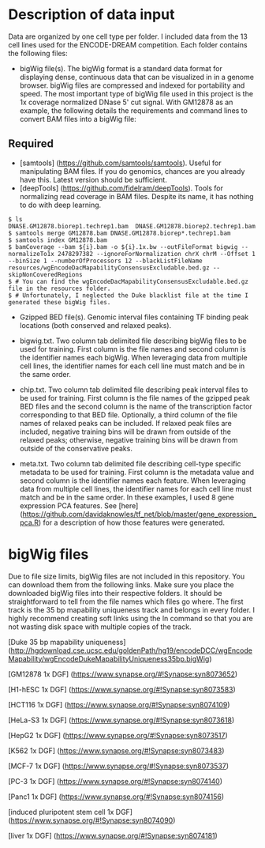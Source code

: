 Description of data input
=========================

Data are organized by one cell type per folder. I included data from the 13 cell lines used for the ENCODE-DREAM competition. Each folder contains the following files:

* bigWig file(s). The bigWig format is a standard data format for displaying dense, continuous data that can be visualized in in a genome browser. bigWig files are compressed and indexed for portability and speed. The most important type of bigWig file used in this project is the 1x coverage normalized DNase 5' cut signal. With GM12878 as an example, the following details the requirements and command lines to convert BAM files into a bigWig file:

Required
--------
* [samtools] (https://github.com/samtools/samtools). Useful for manipulating BAM files. If you do genomics, chances are you already have this. Latest version should be sufficient.
* [deepTools] (https://github.com/fidelram/deepTools). Tools for normalizing read coverage in BAM files. Despite its name, it has nothing to do with deep learning.

```
$ ls
DNASE.GM12878.biorep1.techrep1.bam  DNASE.GM12878.biorep2.techrep1.bam
$ samtools merge GM12878.bam DNASE.GM12878.biorep*.techrep1.bam
$ samtools index GM12878.bam
$ bamCoverage --bam ${i}.bam -o ${i}.1x.bw --outFileFormat bigwig --normalizeTo1x 2478297382 --ignoreForNormalization chrX chrM --Offset 1 --binSize 1 --numberOfProcessors 12 --blackListFileName resources/wgEncodeDacMapabilityConsensusExcludable.bed.gz --skipNonCoveredRegions
$ # You can find the wgEncodeDacMapabilityConsensusExcludable.bed.gz file in the resources folder.
$ # Unfortunately, I neglected the Duke blacklist file at the time I generated these bigWig files.
```

* Gzipped BED file(s). Genomic interval files containing TF binding peak locations (both conserved and relaxed peaks).

* bigwig.txt. Two column tab delimited file describing bigWig files to be used for training. First column is the file names and second column is the identifier names each bigWig. When leveraging data from multiple cell lines, the identifier names for each cell line must match and be in the same order.

* chip.txt. Two column tab delimited file describing peak interval files to be used for training. First column is the file names of the gzipped peak BED files and the second column is the name of the transcription factor corresponding to that BED file. Optionally, a third column of the file names of relaxed peaks can be included. If relaxed peak files are included, negative training bins will be drawn from outside of the relaxed peaks; otherwise, negative training bins will be drawn from outside of the conservative peaks.

* meta.txt. Two column tab delimited file describing cell-type specific metadata to be used for training. First column is the metadata value and second column is the identifier names each feature. When leveraging data from multiple cell lines, the identifier names for each cell line must match and be in the same order. In these examples, I used 8 gene expression PCA features. See [here] (https://github.com/davidaknowles/tf_net/blob/master/gene_expression_pca.R) for a description of how those features were generated.

bigWig files
============

Due to file size limits, bigWig files are not included in this repository. You can download them from the following links. Make sure you place the downloaded bigWig files into their respective folders. It should be straightforward to tell from the file names which files go where. The first track is the 35 bp mapability uniqueness track and belongs in every folder. I highly recommend creating soft links using the ln command so that you are not wasting disk space with multiple copies of the track.

[Duke 35 bp mapability uniqueness] (http://hgdownload.cse.ucsc.edu/goldenPath/hg19/encodeDCC/wgEncodeMapability/wgEncodeDukeMapabilityUniqueness35bp.bigWig)

[GM12878 1x DGF] (https://www.synapse.org/#!Synapse:syn8073652)

[H1-hESC 1x DGF] (https://www.synapse.org/#!Synapse:syn8073583)

[HCT116 1x DGF] (https://www.synapse.org/#!Synapse:syn8074109)

[HeLa-S3 1x DGF] (https://www.synapse.org/#!Synapse:syn8073618)

[HepG2 1x DGF] (https://www.synapse.org/#!Synapse:syn8073517)

[K562 1x DGF] (https://www.synapse.org/#!Synapse:syn8073483)

[MCF-7 1x DGF] (https://www.synapse.org/#!Synapse:syn8073537)

[PC-3 1x DGF] (https://www.synapse.org/#!Synapse:syn8074140)

[Panc1 1x DGF] (https://www.synapse.org/#!Synapse:syn8074156)

[induced pluripotent stem cell 1x DGF] (https://www.synapse.org/#!Synapse:syn8074090)

[liver 1x DGF] (https://www.synapse.org/#!Synapse:syn8074181)

